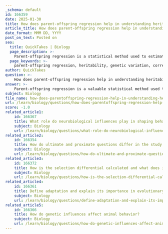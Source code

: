 ```yaml
---
_schema: default
id: 166359
date: 2025-01-30
title: How does parent-offspring regression help in understanding heritability?
article_title: How does parent-offspring regression help in understanding heritability?
date_format: MMM DD, YYYY
post_on_text: Posted on
seo:
  title: QuickTakes | Biology
  page_description: >-
    Parent-offspring regression is a statistical method used to estimate heritability by analyzing the correlation between the traits of parents and their offspring, helping to understand the genetic influence on traits.
  page_keywords: >-
    parent-offspring regression, heritability, genetic variation, correlation, statistical analysis, traits, environmental factors, regression analysis, genetic influence, trait estimation
author: QuickTakes
question: >-
    How does parent-offspring regression help in understanding heritability?
answer: >-
    Parent-offspring regression is a valuable statistical method used to estimate heritability, which is the proportion of variance in a trait that can be attributed to genetic variation. This method involves comparing the traits of parents and their offspring to determine the degree of correlation between them.\n\nWhen conducting a parent-offspring regression analysis, researchers plot the trait values of parents against the trait values of their offspring. The slope of the regression line provides insight into heritability:\n\n- A **high positive correlation** (a slope close to 1) indicates that offspring tend to resemble their parents closely in the trait being studied, suggesting that the trait has a strong genetic component and is highly heritable.\n- Conversely, a **low or negative correlation** suggests that environmental factors may play a more significant role in determining the trait, indicating lower heritability.\n\nFor example, if researchers find that the body size of offspring closely matches that of their parents, this would imply that body size is a heritable trait influenced by genetic factors. The regression analysis quantifies this relationship, allowing for a clearer understanding of how much of the variation in the trait can be attributed to genetics versus environmental influences.\n\nIn summary, parent-offspring regression helps in understanding heritability by providing a statistical framework to assess the genetic influence on traits, thereby allowing researchers to estimate the degree to which traits are passed from parents to offspring.
subject: Biology
file_name: how-does-parentoffspring-regression-help-in-understanding-heritability.md
url: /learn/biology/questions/how-does-parentoffspring-regression-help-in-understanding-heritability
score: -1.0
related_article1:
    id: 166367
    title: What role do neurobiological influences play in shaping behavior?
    subject: Biology
    url: /learn/biology/questions/what-role-do-neurobiological-influences-play-in-shaping-behavior
related_article2:
    id: 166354
    title: How do ultimate and proximate questions differ in the study of animal behavior?
    subject: Biology
    url: /learn/biology/questions/how-do-ultimate-and-proximate-questions-differ-in-the-study-of-animal-behavior
related_article3:
    id: 166372
    title: How is the selection differential calculated and what does it indicate?
    subject: Biology
    url: /learn/biology/questions/how-is-the-selection-differential-calculated-and-what-does-it-indicate
related_article4:
    id: 166361
    title: Define adaptation and explain its importance in evolutionary biology.
    subject: Biology
    url: /learn/biology/questions/define-adaptation-and-explain-its-importance-in-evolutionary-biology
related_article5:
    id: 166366
    title: How do genetic influences affect animal behavior?
    subject: Biology
    url: /learn/biology/questions/how-do-genetic-influences-affect-animal-behavior
---
```


&nbsp;